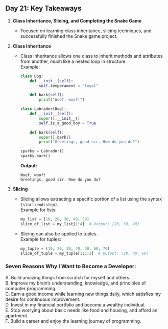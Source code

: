 ## Day 21: Key Takeaways

1. **Class Inheritance, Slicing, and Completing the Snake Game**  
   - Focused on learning class inheritance, slicing techniques, and successfully finished the Snake game project.

2. **Class Inheritance**  
   - Class inheritance allows one class to inherit methods and attributes from another, much like a nested loop in structure.  
     Example:
     ```python
     class Dog:
         def __init__(self):
             self.temperament = "loyal"

         def bark(self):
             print("Woof, woof!")

     class Labrador(Dog):
         def __init__(self):
             super().__init__()
             self.is_a_good_boy = True

         def bark(self):
             super().bark()
             print("Greetings, good sir. How do you do?")
     
     sparky = Labrador()
     sparky.bark()
     ```
     **Output:**
     ```
     Woof, woof!
     Greetings, good sir. How do you do?
     ```

3. **Slicing**  
   - Slicing allows extracting a specific portion of a list using the syntax `[start:end:step]`.  
     Example for lists:
     ```python
     my_list = [10, 20, 30, 40, 50]
     slice_of_list = my_list[1:4]  # Output: [20, 30, 40]
     ```

   - Slicing can also be applied to tuples.  
     Example for tuples:
     ```python
     my_tuple = (10, 20, 30, 40, 50, 60, 70)
     slice_of_tuple = my_tuple[1:6:2]  # Output: (20, 40, 60)
     ```

### Seven Reasons Why I Want to Become a Developer:

A. Build amazing things from scratch for myself and others.  
B. Improve my brain’s understanding, knowledge, and principles of computer programming.  
C. Earn a good income while learning new things daily, which satisfies my desire for continuous improvement.  
D. Invest in my financial portfolio and become a wealthy individual.  
E. Stop worrying about basic needs like food and housing, and afford an apartment.  
F. Build a career and enjoy the learning journey of programming.